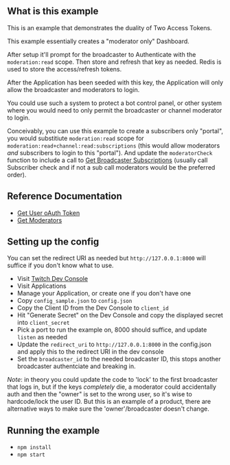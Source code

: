 ## What is this example

This is an example that demonstrates the duality of Two Access Tokens.

This example essentially creates a "moderator only" Dashboard.

After setup it'll prompt for the broadcaster to Authenticate with the `moderation:read` scope.
Then store and refresh that key as needed. Redis is used to store the access/refresh tokens.

After the Application has been seeded with this key, the Application will only allow the broadcaster and moderators to login.

You could use such a system to protect a bot control panel, or other system where you would need to only permit the broadcaster or channel moderator to login.

Conceivably, you can use this example to create a subscribers only "portal", you would substitiute `moderation:read` scope for `moderation:read+channel:read:subscriptions` (this would allow moderators _and_ subscribers to login to this "portal"). And update the `moderatorCheck` function to include a call to [Get Broadcaster Subscriptions](https://dev.twitch.tv/docs/api/reference#get-broadcaster-subscriptions) (usually call Subscriber check and if not a sub call moderators would be the preferred order).

## Reference Documentation

- [Get User oAuth Token](https://dev.twitch.tv/docs/authentication/getting-tokens-oauth#oauth-authorization-code-flow)
- [Get Moderators](https://dev.twitch.tv/docs/api/reference#get-moderators)

## Setting up the config

You can set the redirect URI as needed but `http://127.0.0.1:8000` will suffice if you don't know what to use.

- Visit [Twitch Dev Console](https://dev.twitch.tv/console/)
- Visit Applications
- Manage your Application, or create one if you don't have one
- Copy `config_sample.json` to `config.json`
- Copy the Client ID from the Dev Console to `client_id`
- Hit "Generate Secret" on the Dev Console and copy the displayed secret into `client_secret`
- Pick a port to run the example on, 8000 should suffice, and update `listen` as needed
- Update the `redirect_uri` to `http://127.0.0.1:8000` in the config.json and apply this to the redirect URI in the dev console
- Set the `broadcaster_id` to the needed broadcaster ID, this stops another broadcaster authentciate and breaking in.

*Note*: in theory you could update the code to 'lock' to the first broadcaster that logs in, but if the keys _completely_ die, a moderator could accidentally auth and then the "owner" is set to the wrong user, so it's wise to hardcode/lock the user ID. But this is an example of a product, there are alternative ways to make sure the 'owner'/broadcaster doesn't change.

## Running the example

- `npm install`
- `npm start`
